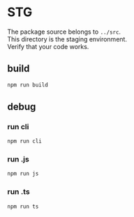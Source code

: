 # STG

The package source belongs to `../src`.  
This directory is the staging environment.  
Verify that your code works.

## build

```bash
npm run build
```

## debug

### run cli

```bash
npm run cli
```

### run .js

```bash
npm run js
```

### run .ts

```bash
npm run ts
```